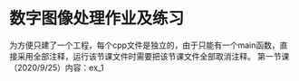 # 数字图像处理作业及练习

为方便只建了一个工程，每个cpp文件是独立的，由于只能有一个main函数，直接采用全部注释，运行该节课文件时需要把该节课文件全部取消注释。
第一节课（2020/9/25）内容：ex_1
